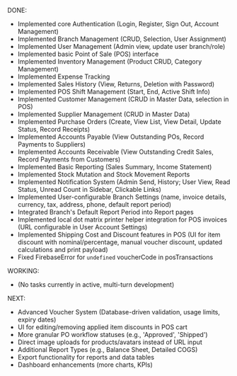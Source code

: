 
DONE:
- Implemented core Authentication (Login, Register, Sign Out, Account Management)
- Implemented Branch Management (CRUD, Selection, User Assignment)
- Implemented User Management (Admin view, update user branch/role)
- Implemented basic Point of Sale (POS) interface
- Implemented Inventory Management (Product CRUD, Category Management)
- Implemented Expense Tracking
- Implemented Sales History (View, Returns, Deletion with Password)
- Implemented POS Shift Management (Start, End, Active Shift Info)
- Implemented Customer Management (CRUD in Master Data, selection in POS)
- Implemented Supplier Management (CRUD in Master Data)
- Implemented Purchase Orders (Create, View List, View Detail, Update Status, Record Receipts)
- Implemented Accounts Payable (View Outstanding POs, Record Payments to Suppliers)
- Implemented Accounts Receivable (View Outstanding Credit Sales, Record Payments from Customers)
- Implemented Basic Reporting (Sales Summary, Income Statement)
- Implemented Stock Mutation and Stock Movement Reports
- Implemented Notification System (Admin Send, History; User View, Read Status, Unread Count in Sidebar, Clickable Links)
- Implemented User-configurable Branch Settings (name, invoice details, currency, tax, address, phone, default report period)
- Integrated Branch's Default Report Period into Report pages
- Implemented local dot matrix printer helper integration for POS invoices (URL configurable in User Account Settings)
- Implemented Shipping Cost and Discount features in POS (UI for item discount with nominal/percentage, manual voucher discount, updated calculations and print payload)
- Fixed FirebaseError for `undefined` voucherCode in posTransactions

WORKING:
- (No tasks currently in active, multi-turn development)

NEXT:
- Advanced Voucher System (Database-driven validation, usage limits, expiry dates)
- UI for editing/removing applied item discounts in POS cart
- More granular PO workflow statuses (e.g., 'Approved', 'Shipped')
- Direct image uploads for products/avatars instead of URL input
- Additional Report Types (e.g., Balance Sheet, Detailed COGS)
- Export functionality for reports and data tables
- Dashboard enhancements (more charts, KPIs)
